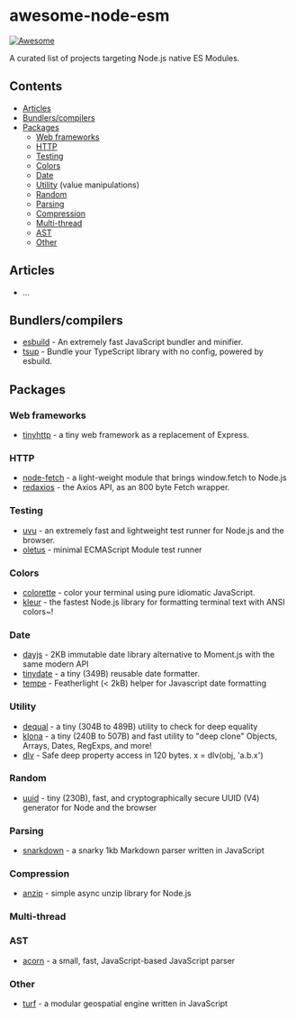 # awesome-node-esm

[![Awesome](https://awesome.re/badge-flat.svg)](https://awesome.re)

A curated list of projects targeting Node.js native ES Modules.

## Contents

- [Articles](#articles)
- [Bundlers/compilers](#bundlerscompilers)
- [Packages](#packages)
  - [Web frameworks](#web-frameworks)
  - [HTTP](#http)
  - [Testing](#testing)
  - [Colors](#colors)
  - [Date](#date)
  - [Utility](#utility) (value manipulations)
  - [Random](#random)
  - [Parsing](#parsing)
  - [Compression](#compression)
  - [Multi-thread](#multi-thread)
  - [AST](#ast)
  - [Other](#other)

## Articles

- ...

## Bundlers/compilers

- [esbuild](https://github.com/evanw/esbuild) - An extremely fast JavaScript bundler and minifier.
- [tsup](https://github.com/egoist/tsup) -  Bundle your TypeScript library with no config, powered by esbuild. 

## Packages

### Web frameworks

- [tinyhttp](https://github.com/talentlessguy/tinyhttp) - a tiny web framework as a replacement of Express.

### HTTP

- [node-fetch](https://github.com/node-fetch/node-fetch) - a light-weight module that brings window.fetch to Node.js
- [redaxios](https://github.com/developit/redaxios) - the Axios API, as an 800 byte Fetch wrapper.

### Testing

- [uvu](https://github.com/lukeed/uvu) - an extremely fast and lightweight test runner for Node.js and the browser.
- [oletus](https://github.com/bearror/oletus) - minimal ECMAScript Module test runner

### Colors

- [colorette](https://github.com/jorgebucaran/colorette) - color your terminal using pure idiomatic JavaScript.
- [kleur](https://github.com/lukeed/kleur) - the fastest Node.js library for formatting terminal text with ANSI colors~!

### Date

- [dayjs](https://github.com/iamkun/dayjs) - 2KB immutable date library alternative to Moment.js with the same modern API
- [tinydate](https://github.com/lukeed/tinydate) - a tiny (349B) reusable date formatter. 
- [tempe](https://github.com/masbagal/tempe) - Featherlight (< 2kB) helper for Javascript date formatting

### Utility

- [dequal](https://github.com/lukeed/dequal) - a tiny (304B to 489B) utility to check for deep equality
- [klona](https://github.com/lukeed/klona) - a tiny (240B to 507B) and fast utility to "deep clone" Objects, Arrays, Dates, RegExps, and more!
- [dlv](https://github.com/developit/dlv) - Safe deep property access in 120 bytes. x = dlv(obj, 'a.b.x')


### Random

- [uuid](https://github.com/lukeed/uuid) - tiny (230B), fast, and cryptographically secure UUID (V4) generator for Node and the browser

### Parsing

- [snarkdown](https://github.com/developit/snarkdown) - a snarky 1kb Markdown parser written in JavaScript

### Compression

- [anzip](https://github.com/mikbry/anzip) - simple async unzip library for Node.js

### Multi-thread

### AST

- [acorn](https://github.com/acornjs/acorn) - a small, fast, JavaScript-based JavaScript parser

### Other

- [turf](https://github.com/Turfjs/turf) - a modular geospatial engine written in JavaScript 

